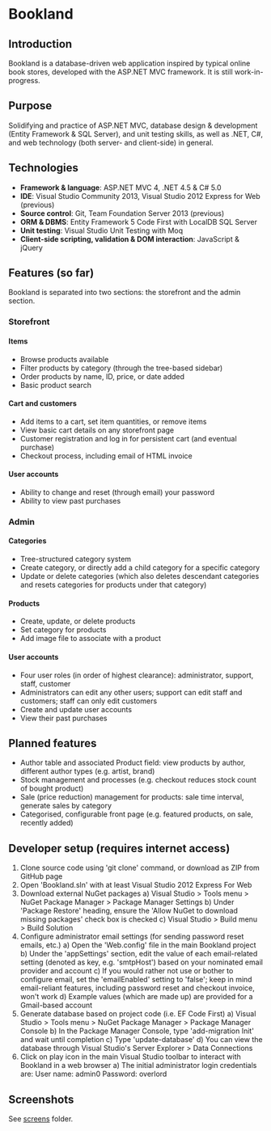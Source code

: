 # Bookland
## Introduction
Bookland is a database-driven web application inspired by typical online book stores, developed with the ASP.NET MVC framework. It is still work-in-progress.

## Purpose
Solidifying and practice of ASP.NET MVC, database design & development (Entity Framework & SQL Server), and unit testing skills, as well as .NET, C#, and web technology (both server- and client-side) in general.

## Technologies
* **Framework & language**: ASP.NET MVC 4, .NET 4.5 & C# 5.0
* **IDE**: Visual Studio Community 2013, Visual Studio 2012 Express for Web (previous)
* **Source control**: Git, Team Foundation Server 2013 (previous)
* **ORM & DBMS**: Entity Framework 5 Code First with LocalDB SQL Server
* **Unit testing**: Visual Studio Unit Testing with Moq
* **Client-side scripting, validation & DOM interaction**: JavaScript & jQuery

## Features (so far)
Bookland is separated into two sections: the storefront and the admin section.
### Storefront

#### Items
* Browse products available
* Filter products by category (through the tree-based sidebar)
* Order products by name, ID, price, or date added
* Basic product search

#### Cart and customers
* Add items to a cart, set item quantities, or remove items
* View basic cart details on any storefront page
* Customer registration and log in for persistent cart (and eventual purchase)
* Checkout process, including email of HTML invoice

#### User accounts
* Ability to change and reset (through email) your password
* Ability to view past purchases

### Admin

#### Categories
* Tree-structured category system
* Create category, or directly add a child category for a specific category
* Update or delete categories (which also deletes descendant categories and resets categories for products under that category)

#### Products
* Create, update, or delete products
* Set category for products
* Add image file to associate with a product

#### User accounts
* Four user roles (in order of highest clearance): administrator, support, staff, customer
* Administrators can edit any other users; support can edit staff and customers; staff can only edit customers
* Create and update user accounts
* View their past purchases

## Planned features
* Author table and associated Product field: view products by author, different author types (e.g. artist, brand)
* Stock management and processes (e.g. checkout reduces stock count of bought product)
* Sale (price reduction) management for products: sale time interval, generate sales by category
* Categorised, configurable front page (e.g. featured products, on sale, recently added)

## Developer setup (requires internet access)
1. Clone source code using 'git clone' command, or download as ZIP from GitHub page
2. Open 'Bookland.sln' with at least Visual Studio 2012 Express For Web
3. Download external NuGet packages
	a) Visual Studio > Tools menu > NuGet Package Manager > Package Manager Settings
	b) Under 'Package Restore' heading, ensure the 'Allow NuGet to download missing packages' check box is checked
	c) Visual Studio > Build menu > Build Solution
3. Configure administrator email settings (for sending password reset emails, etc.)
	a) Open the 'Web.config' file in the main Bookland project
	b) Under the 'appSettings' section, edit the value of each email-related setting (denoted as key, e.g. 'smtpHost') based on your nominated email provider and account
	c) If you would rather not use or bother to configure email, set the 'emailEnabled' setting to 'false';
	keep in mind email-reliant features, including password reset and checkout invoice, won't work
	d) Example values (which are made up) are provided for a Gmail-based account
4. Generate database based on project code (i.e. EF Code First)
	a) Visual Studio > Tools menu > NuGet Package Manager > Package Manager Console
	b) In the Package Manager Console, type 'add-migration Init' and wait until completion
	c) Type 'update-database'
	d) You can view the database through Visual Studio's Server Explorer > Data Connections
5. Click on play icon in the main Visual Studio toolbar to interact with Bookland in a web browser
	a) The initial administrator login credentials are:
		User name: admin0
		Password: overlord

## Screenshots
See [screens][0] folder.

 [0]: https://github.com/aarcilla/Bookland/tree/master/screens
